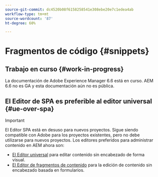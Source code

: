 ```yaml
---
source-git-commit: dc4520b08f6158258541e308ebe20e7c1edea4ab
workflow-type: tm+mt
source-wordcount: '87'
ht-degree: 60%

---
```

# Fragmentos de código {#snippets}

## Trabajo en curso {#work-in-progress}

La documentación de Adobe Experience Manager 6.6 está en curso. AEM 6.6 no es GA y esta documentación aún no es pública.

## El Editor de SPA es preferible al editor universal {#ue-over-spa}

>[!IMPORTANT]
>
>El Editor SPA está en desuso para nuevos proyectos. Sigue siendo compatible con Adobe para los proyectos existentes, pero no debe utilizarse para nuevos proyectos. Los editores preferidos para administrar contenido en AEM ahora son:
>
>* [El Editor universal](/help/sites-developing/universal-editor/introduction.md) para editar contenido sin encabezado de forma visual.
>* [El Editor de fragmentos de contenido](/help/assets/content-fragments/content-fragments-managing.md) para la edición de contenido sin encabezado basada en formularios.
